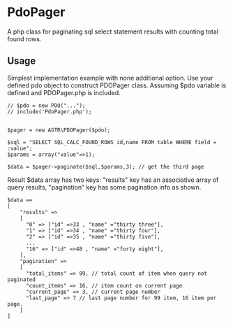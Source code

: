 # PdoPager
A php class for paginating sql select statement results with counting total found rows.

## Usage
Simplest implementation example with none additional option.
Use your defined pdo object to construct PDOPager class. Assuming $pdo variable is defined and PDOPager.php is included.

    // $pdo = new PDO("...");
    // include('PdoPager.php');
  
    
    $pager = new AGTR\PDOPager($pdo);

    $sql = "SELECT SQL_CALC_FOUND_ROWS id,name FROM table WHERE field = :value";
    $params = array("value"=>1);

    $data = $pager->paginate($sql,$params,3); // get the third page 
  
  Result $data array has two keys: "results" key has an associative array of query results, "pagination" key has some pagination info as shown. 
  
    $data == 
    [ 
        "results" => 
        [ 
          "0" => ["id" =>33 , "name" ="thirty three"], 
          "1" => ["id" =>34 , "name" ="thirty four"],
          "2" => ["id" =>35 , "name" ="thirty five"],
          ...
          "16" => ["id" =>48 , "name" ="forty eight"],
        ],
        "pagination" => 
        [
          "total_items" => 99, // total count of item when query not paginated
          "count_items" => 16, // item count on current page
          "current_page" => 3, // current page number
          "last_page" => 7 // last page number for 99 item, 16 item per page. 
        ]
    ]
    
